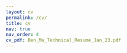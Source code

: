 ```yaml
---
layout: cv
permalink: /cv/
title: cv
nav: true
nav_order: 4
cv_pdf: Ben_Ma_Technical_Resume_Jan_23.pdf
---
```

